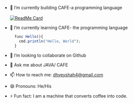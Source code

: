 

<!--
**dhyey-shah/dhyey-shah** is a ✨ _special_ ✨ repository because its `README.md` (this file) appears on your GitHub profile.

Here are some ideas to get you started:

- 🔭 I’m currently working on ...
- 🌱 I’m currently learning ...
- 👯 I’m looking to collaborate on ...
- 🤔 I’m looking for help with ...
- 💬 Ask me about ...
- 📫 How to reach me: ...
- 😄 Pronouns: ...
- ⚡ Fun fact: ...
-->

- 🔭 I’m currently building CAFE-a programming language <br><br>
[![ReadMe Card](https://github-readme-stats.vercel.app/api/pin/?username=cafe-jvm-lang&repo=cafe)](https://github.com/cafe-jvm-lang/cafe)

- 🌱 I’m currently learning CAFE- the programming language

  ```javascript
    func Hello(){
      cmd.println("Hello, World");
    }
  ```
- 👯 I’m looking to collaborate on Github
- 💬 Ask me about JAVA/ CAFE
- 📫 How to reach me: dhyeyshah4@gmail.com
- 😄 Pronouns: He/His
- ⚡ Fun fact: I am a machine that converts coffee into code.
